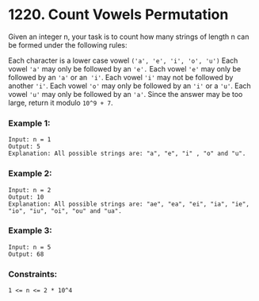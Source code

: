 # 1220. Count Vowels Permutation

Given an integer n, your task is to count how many strings of length n can be formed under the following rules:

Each character is a lower case vowel `('a', 'e', 'i', 'o', 'u')`
Each vowel `'a'` may only be followed by an `'e'.`
Each vowel `'e'` may only be followed by an `'a'` or an` 'i'`.
Each vowel `'i'` may not be followed by another `'i'`.
Each vowel `'o'` may only be followed by an `'i'` or a `'u'`.
Each vowel `'u'` may only be followed by an `'a'`.
Since the answer may be too large, return it modulo `10^9 + 7`.

 

### Example 1:
```
Input: n = 1
Output: 5
Explanation: All possible strings are: "a", "e", "i" , "o" and "u".
```
### Example 2:
```
Input: n = 2
Output: 10
Explanation: All possible strings are: "ae", "ea", "ei", "ia", "ie", "io", "iu", "oi", "ou" and "ua".
```
### Example 3: 
```
Input: n = 5
Output: 68
```
 

### Constraints:
```
1 <= n <= 2 * 10^4
```
